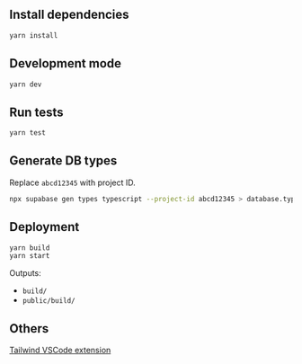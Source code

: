 

## Install dependencies
```sh
yarn install
```

## Development mode
```sh
yarn dev
```

## Run tests
```sh
yarn test
```

## Generate DB types
Replace `abcd12345` with project ID.
```sh
npx supabase gen types typescript --project-id abcd12345 > database.types.ts
```

## Deployment

```sh
yarn build
yarn start
```
Outputs:
- `build/`
- `public/build/`


## Others

[Tailwind VSCode extension](https://marketplace.visualstudio.com/items?itemName=bradlc.vscode-tailwindcss)